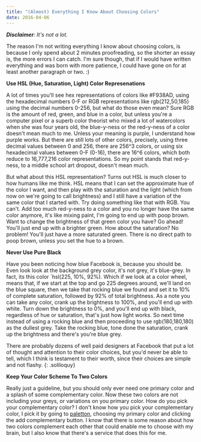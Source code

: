 ```yaml
---
title: "(Almost) Everything I Know About Choosing Colors"
date: 2016-04-06
---
```


*__Disclaimer__: It's not a lot.*

The reason I'm not writing everything I know about choosing colors, is because I only spend about 2 minutes proofreading, so the shorter an essay is, the more errors I can catch. I'm sure though, that if I would have written everything and was born with more patience, I could have gone on for at least another paragraph or two. :)


__Use HSL (Hue, Saturation, Light) Color Represenations__

A lot of times you'll see hex representations of colors like #F938AD, using the hexadecimal numbers 0-F or RGB representations like rgb(212,50,185) using the decimal numbers 0-256, but what do those even mean? Sure RGB is the amount of red, green, and blue in a color, but unless you're a computer pixel or a superb color theorist who mixed a lot of watercolors when she was four years old, the blue-y-ness or the red-y-ness of a color doesn't mean much to me. Unless your meaning is purple, I understand how purple works. But there are still lots of other colors, precisely, using three decimal values between 0 and 256, there are 256^3 colors, or using six hexadecimal values between 0-F (0-16), there are 16^6 colors, which both reduce to 16,777,216 color representations. So my point stands that red-y-ness, to a middle school art dropout, doesn't mean much.

But what about this HSL representation? Turns out HSL is much closer to how humans like me think. HSL means that I can set the approximate hue of the color I want, and then play with the saturation and the light (which from now on we're going to call brightness) and I still have a variation of the same color that I started with. Try doing something like that with RGB. You can't. Add too much red-y-ness to a color and you no longer have the same color anymore, it's like mixing paint, I'm going to end up with poop brown. Want to change the brightness of that green color you have? Go ahead! You'll just end up with a brighter green. How about the saturation? No problem! You'll just have a more saturated green. There is no direct path to poop brown, unless you set the hue to a brown.


__Never Use Pure Black__

Have you been noticing how blue Facebook is, because you should be. Even look look at the background grey color, it's not grey, it's blue-grey. In fact, its this color `hsl(225, 10%, 92%). Which if we look at a color wheel, means that, if we start at the top and go 225 degrees around, we'll land on the blue square, then we take that rocking blue we found and set it to 10% of complete saturation, followed by 92% of total brightness. As a note you can take any color, crank up the brightness to 100%, and you'll end up with white. Turn down the brightness to 0%, and you'll end up with black, regardless of hue or saturation, that's just how light works.
So next time instead of using a rocking blue and then proceeding to use rgb(180,180,180) as the dullest grey. Take the rocking blue, tone done the saturation, crank up the brightness and there's you're blue grey.

There are probably dozens of well paid designers at Facebook that put a lot of thought and attention to their color choices, but you'd never be able to tell, which I think is testament to their worth, since their choices are simple and not flashy.
{: .soliloquy}


__Keep Your Color Scheme To Two Colors__

Really just a guideline, but you should only ever need one primary color and a splash of some complementary color. Now these two colors are not including your greys, or variations on you primary color. How do you pick your complementary color? I don't know how you pick your complementary color, I pick it by going to [paletton](paletton.com), choosing my primary color and clicking the add complementary button. I know that there is some reason about how two colors complement each other that could enable me to choose with my brain, but I also know that there's a service that does this for me.


